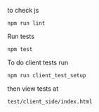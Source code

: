 

to check js

`npm run lint`

Run tests

`npm test`

To do client tests run 

`npm run client_test_setup`

then view tests at 

`test/client_side/index.html`

